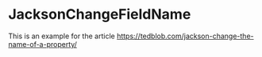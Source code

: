 # JacksonChangeFieldName
This is an example for the article https://tedblob.com/jackson-change-the-name-of-a-property/
